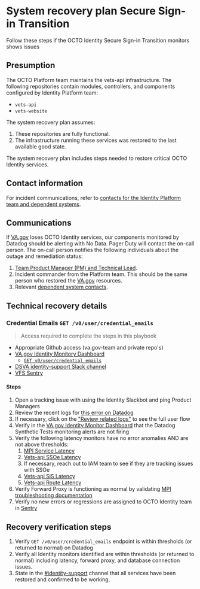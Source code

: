 # **System recovery plan** Secure Sign-in Transition

Follow these steps if the OCTO Identity Secure Sign-in Transition monitors shows issues

## Presumption

The OCTO Platform team maintains the vets-api infrastructure. The following repositories contain modules, controllers, and components configured by Identity Platform team:

- `vets-api`
- `vets-website`

The system recovery plan assumes:

1. These repositories are fully functional.
2. The infrastructure running these services was restored to the last available good state.

The system recovery plan includes steps needed to restore critical OCTO Identity services.

## Contact information

For incident communications, refer to [contacts for the Identity Platform team and dependent systems](https://github.com/department-of-veterans-affairs/va.gov-team-sensitive/blob/master/teams/vsp/teams/Identity/Support-Contacts.md#identity-team-incident-contacts).

## Communications

If [VA.gov](http://va.gov/) loses OCTO Identity services, our components monitored by Datadog should be alerting with No Data. Pager Duty will contact the on-call person. The on-call person notifies the following individuals about the outage and remediation status:

1. [Team Product Manager (PM) and Technical Lead](https://github.com/department-of-veterans-affairs/va.gov-team-sensitive/blob/master/teams/vsp/teams/Identity/Support-Contacts.md#identity-team-leadership).
2. Incident commander from the Platform team. This should be the same person who restored the [VA.gov](http://va.gov/) resources.
3. Relevant [dependent system contacts](https://github.com/department-of-veterans-affairs/va.gov-team-sensitive/blob/master/teams/vsp/teams/Identity/Support-Contacts.md).

## Technical recovery details

### Credential Emails `GET /v0/user/credential_emails`
> Access required to complete the steps in this playbook
- Appropriate Github access (va.gov-team and private repo's)
- [VA.gov Identity Monitory Dashboard](https://vagov.ddog-gov.com/dashboard/52g-hyg-wcj/vagov-identity-monitor-dashboard)
  - [`GET v0/user/credential_emails`](https://vagov.ddog-gov.com/s/f327ad72-c02a-11ec-a50a-da7ad0900007/4qf-cry-zje)
- [DSVA identity-support Slack channel](https://dsva.slack.com/archives/CSFV4QTKN)
- [VFS Sentry](https://sentry.vfs.va.gov/organizations/vsp/issues/?project=4&project=3)

#### Steps
1. Open a tracking issue with using the Identity Slackbot and ping Product Managers
2. Review the recent logs for [this error on Datadog](https://vagov.ddog-gov.com/s/f327ad72-c02a-11ec-a50a-da7ad0900007/4qf-cry-zje)
  1. If necessary, click on the ["Review related logs"](https://vagov.ddog-gov.com/logs?query=%40name%3AV0%5C%3A%5C%3AUsersController%2A%20%40payload.action%3Acredential_emails%20%40http.status_code%3A401&agg_m=count&agg_m_source=base&agg_q=env&agg_q_source=base&agg_t=count&cols=host%2Cservice&fromUser=false&messageDisplay=inline&panel=%7B%22timeRange%22%3A%7B%22from%22%3A1733252400000%2C%22to%22%3A1733256000000%2C%22live%22%3Afalse%7D%2C%22queryString%22%3A%22%40name%3AV0%5C%5C%3A%5C%5C%3AUsersController%2A%20%40payload.action%3Acredential_emails%20%40http.status_code%3A401%20AND%20env%3Aeks-staging%22%7D&refresh_mode=sliding&storage=flex_tier&stream_sort=desc&top_n=10&top_o=top&viz=timeseries&x_missing=true&from_ts=1733158016836&to_ts=1733762816836&live=true) to see the full user flow
3. Verify in the [VA.gov Identity Monitor Dashboard](https://vagov.ddog-gov.com/dashboard/52g-hyg-wcj/vagov-identity-monitor-dashboard?refresh_mode=sliding&live=true) that the Datadog Synthetic Tests monitoring alerts are not firing
4. Verify the following latency monitors have no error anomalies AND are not above thresholds:
   1. [MPI Service Latency](https://vagov.ddog-gov.com/s/f327ad72-c02a-11ec-a50a-da7ad0900007/5m4-mhx-3ng)
   2. [Vets-api SSOe Latency](https://vagov.ddog-gov.com/s/f327ad72-c02a-11ec-a50a-da7ad0900007/5m4-mhx-3ng)
     1. If necessary, reach out to IAM team to see if they are tracking issues with SSOe
   4. [Vets-api SiS Latency](https://vagov.ddog-gov.com/s/f327ad72-c02a-11ec-a50a-da7ad0900007/5m4-mhx-3ng)
   5. [Vets-api Route Latency](https://vagov.ddog-gov.com/s/f327ad72-c02a-11ec-a50a-da7ad0900007/x3h-2gy-ted)
5. Verify Forward Proxy is functioning as normal by validating [MPI troubleshooting documentation](https://github.com/department-of-veterans-affairs/va.gov-team-sensitive/blob/master/teams/vsp/teams/Identity/Documentation/MPI/troubleshooting.md)
6. Verify no new errors or regressions are assigned to OCTO Identity team in [Sentry](https://sentry.vfs.va.gov/organizations/vsp/issues/?project=4&project=3)

## Recovery verification steps

1. Verify `GET /v0/user/credential_emails` endpoint is within thresholds (or returned to normal) on Datadog
2. Verify all Identity monitors identified are within thresholds (or returned to normal) including latency, forward proxy, and database connection issues.
3. State in the [#identity-support](https://dsva.slack.com/archives/CSFV4QTKN) channel that all services have been restored and confirmed to be working.
